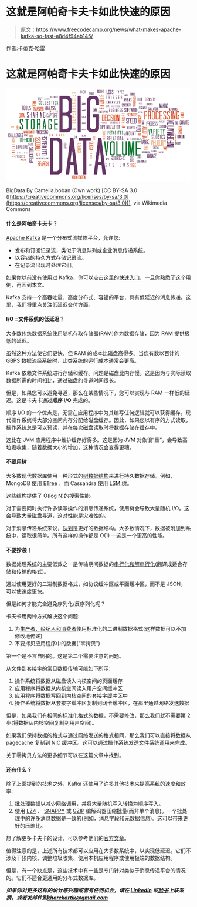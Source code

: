 # 这就是阿帕奇卡夫卡如此快速的原因

> 原文：<https://www.freecodecamp.org/news/what-makes-apache-kafka-so-fast-a8d4f94ab145/>

作者:卡蒂克·哈雷

# 这就是阿帕奇卡夫卡如此快速的原因

![u8GxQv4ndyG-qVyXgfD18hkDdqKi7rKI0ymG](img/42808d0be37e6157b2a7e5ee66ac60b4.png)

BigData By Camelia.boban (Own work) [CC BY-SA 3.0 ([https://creativecommons.org/licenses/by-sa/3.0](https://creativecommons.org/licenses/by-sa/3.0))], via Wikimedia Commons

#### 什么是阿帕奇卡夫卡？

[Apache Kafka](https://kafka.apache.org/) 是一个分布式流媒体平台，允许您:

*   发布和订阅记录流，类似于消息队列或企业消息传递系统。
*   以容错的持久方式存储记录流。
*   在记录流出现时处理它们。

如果你以前没有使用过 Kafka，你可以点击这里的[快速入门](https://kafka.apache.org/quickstart)，一旦你熟悉了这个用例，再回到本文。

Kafka 支持一个高吞吐量、高度分布式、容错的平台，具有低延迟的消息传递。这里，我们将重点关注低延迟交付方面。

#### I/O =文件系统的低延迟？

大多数传统数据系统使用随机存取存储器(RAM)作为数据存储，因为 RAM 提供极低的延迟。

虽然这种方法使它们更快，但 RAM 的成本比磁盘高得多。当您有数以百计的 GBPS 数据流经系统时，此类系统的运行成本通常会更高。

Kafka 依赖文件系统进行存储和缓存。问题是磁盘比内存慢。这是因为与实际读取数据所需的时间相比，通过磁盘的寻道时间很长。

但是，如果您可以避免寻道，那么在某些情况下，您可以实现与 RAM 一样低的延迟。这是卡夫卡通过**顺序 I/O** 完成的。

顺序 I/O 的一个优点是，无需在应用程序中为其编写任何逻辑就可以获得缓存。现代操作系统将大部分空闲内存分配给磁盘缓存。因此，如果您以有序的方式读取，操作系统总是可以预读，并在每次磁盘读取时将数据存储在缓存中。

这比在 JVM 应用程序中维护缓存好得多。这是因为 JVM 对象很“重”，会导致高垃圾收集，随着数据大小的增加，这种情况会变得更糟。

#### 不要用树

大多数现代数据库使用一种形式的[树数据结构](https://medium.freecodecamp.org/all-you-need-to-know-about-tree-data-structures-bceacb85490c)来进行持久数据存储。例如，MongoDB 使用 [BTree](https://en.wikipedia.org/wiki/B-tree) ，而 Cassandra 使用 [LSM 树](https://en.wikipedia.org/wiki/Log-structured_merge-tree)。

这些结构提供了 O(log N)的搜索性能。

对于需要同时执行许多读写操作的消息传递系统，使用树会导致大量随机 I/O。这会导致大量磁盘寻道，这对性能是灾难性的。

对于消息传递系统来说，[队列](https://en.wikipedia.org/wiki/Queue_(abstract_data_type))是更好的数据结构。大多数情况下，数据被附加到系统中，读取很简单。所有这样的操作都是 O(1) —这是一个更高的性能。

#### 不要抄袭！

数据处理系统的主要低效之一是传输期间数据的[串行化和解串行化](https://en.wikipedia.org/wiki/Serialization)(翻译成适合存储和传输的格式)。

通过使用更好的二进制数据格式，如协议缓冲区或平面缓冲区，而不是 JSON，可以使速度更快。

但是如何才能完全避免序列化/反序列化呢？

卡夫卡用两种方式解决这个问题:

1.  为[生产者、经纪人和消费者](https://kafka.apache.org/documentation/#api)使用标准化的二进制数据格式(这样数据可以不加修改地传递)
2.  不要拷贝应用程序中的数据(“零拷贝”)

第一个是不言自明的。这是第二个需要注意的问题。

从文件到套接字的常见数据传输可能如下所示:

1.  操作系统将数据从磁盘读入内核空间的页面缓存
2.  应用程序将数据从内核空间读入用户空间缓冲区
3.  应用程序将数据写回到内核空间的套接字缓冲区中
4.  操作系统将数据从套接字缓冲区复制到网卡缓冲区，在那里通过网络发送数据

但是，如果我们有相同的标准化格式的数据，不需要修改，那么我们就不需要第 2 步(将数据从内核空间复制到用户空间)。

如果我们保持数据的格式与通过网络发送的格式相同，那么我们可以直接将数据从 pagecache 复制到 NIC 缓冲区。这可以通过操作系统[发送文件系统调用](http://man7.org/linux/man-pages/man2/sendfile.2.html)来完成。

关于零拷贝方法的更多细节可以在这篇文章中找到。

#### 还有什么？

除了上面提到的技术之外，Kafka 还使用了许多其他技术来提高系统的速度和效率:

1.  批处理数据以减少网络调用，并将大量随机写入转换为顺序写入。
2.  使用 [LZ4](https://en.wikipedia.org/wiki/LZ4_(compression_algorithm)) 、 [SNAPPY](https://en.wikipedia.org/wiki/Snappy_(compression)) 或 [GZIP](https://en.wikipedia.org/wiki/Gzip) 编解码器压缩批量(而非单个消息)。一个批处理中的许多消息数据是一致的(例如，消息字段和元数据信息)。这可以带来更好的压缩比。

想了解更多卡夫卡的设计，可以参考他们的[官方文章](https://kafka.apache.org/0102/documentation.html#majordesignelements)。

值得注意的是，上述所有技术都可以应用在大多数系统中，以实现低延迟。它们不涉及干预内核、调整垃圾收集、使用本机应用程序或使用极端的数据结构。

但是，有一个缺点是，这些技术中有一些是专门针对类似于消息传递平台的情况的。它们不适合更通用的分布式数据库。

***如果你对更多这样的设计感兴趣或者有任何机会，请在 [LinkedIn](http://www.linkedin.com/in/kartik-khare) 或[脸书](https://www.facebook.com/KK.corps)上联系我，或者发邮件到[kharekartik@gmail.com](mailto:kharekartik@gmail.com)***